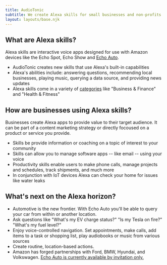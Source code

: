 ```yaml
---
title: AudioTonic
subtitle: We create Alexa skills for small businesses and non-profits
layout: layouts/base.njk
---
```



## What are Alexa skills?

Alexa skills are interactive voice apps designed for use with Amazon devices like the Echo Spot, Echo Show and <a href="https://www.amazon.com/Introducing-Echo-Auto-first-your/dp/B0753K4CWG/" target="blank">Echo Auto</a>. 

- AudioTonic creates new skills that use Alexa's built-in capabilities
- Alexa's abilities include: answering questions, recommending local businesses, playing music, querying a data source, and providing news updates 
- Alexa skills come in a variety of <a href="https://www.amazon.com/b?ie=UTF8&node=13727921011" target="blank">categories</a> like "Business & Finance" and "Health & Fitness"


## How are businesses using Alexa skills? 

Businesses create Alexa apps to provide value to their target audience. It can be part of a content marketing strategy or directly focoused on a product or service you provide. 

- Skills be provide information or coaching on a topic of interest to your community
- Skills can allow you to manage software apps -- like email -- using your voice
- Productivity skills enable users to make phone calls, manage projects and schedules, track shipments, and much more
- In conjunction with IoT devices Alexa can check your home for issues like water leaks 


## What's next on the Alexa horizon? 

- Automotive is the new frontier. With Echo Auto you'll be able to query your car from within or another location. 
- Ask questions like "What's my EV charge status?" "Is my Tesla on fire?" "What's my fuel level?"
- Enjoy voice-controlled navigation. Set appointments, make calls, add items to a task or shopping list, play audiobooks or music from various sources
- Create routine, location-based actions.
- Amazon has forged partnerships with Ford, BMW, Hyundai, and Volkswagen. <a href="https://www.amazon.com/Introducing-Echo-Auto-first-your/dp/B0753K4CWG/" target="blank">Echo Auto is currently available by invitation only. 
  



